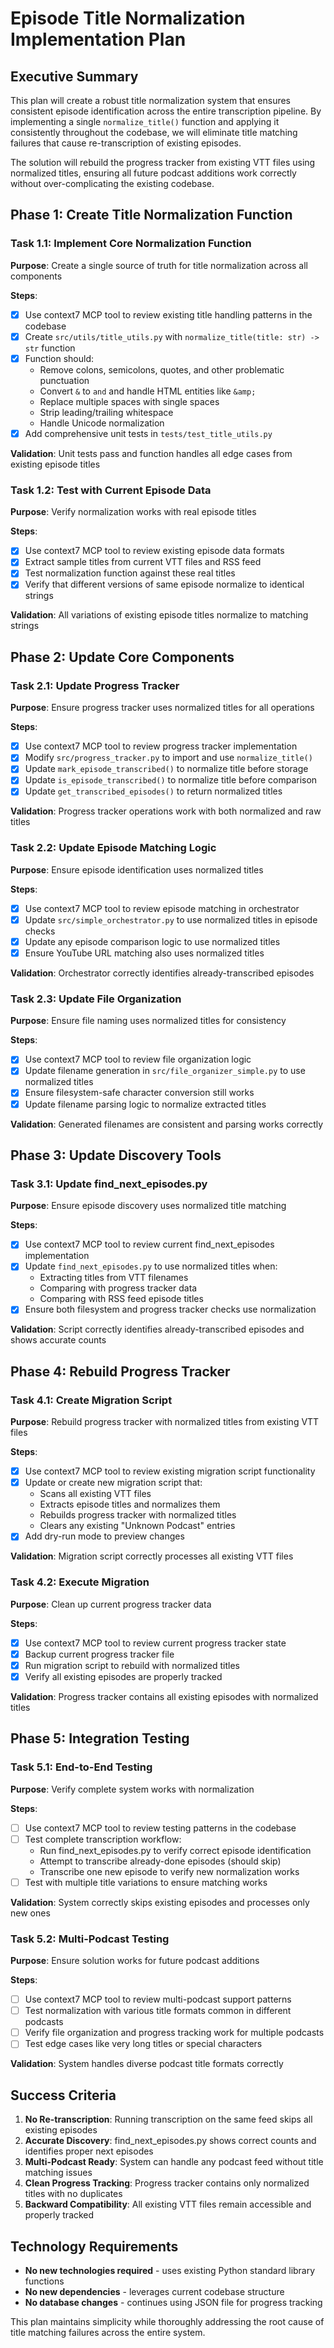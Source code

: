 # Episode Title Normalization Implementation Plan

## Executive Summary

This plan will create a robust title normalization system that ensures consistent episode identification across the entire transcription pipeline. By implementing a single `normalize_title()` function and applying it consistently throughout the codebase, we will eliminate title matching failures that cause re-transcription of existing episodes.

The solution will rebuild the progress tracker from existing VTT files using normalized titles, ensuring all future podcast additions work correctly without over-complicating the existing codebase.

## Phase 1: Create Title Normalization Function

### Task 1.1: Implement Core Normalization Function
**Purpose**: Create a single source of truth for title normalization across all components

**Steps**:
- [x] Use context7 MCP tool to review existing title handling patterns in the codebase
- [x] Create `src/utils/title_utils.py` with `normalize_title(title: str) -> str` function
- [x] Function should:
  - Remove colons, semicolons, quotes, and other problematic punctuation
  - Convert `&` to `and` and handle HTML entities like `&amp;`
  - Replace multiple spaces with single spaces
  - Strip leading/trailing whitespace
  - Handle Unicode normalization
- [x] Add comprehensive unit tests in `tests/test_title_utils.py`

**Validation**: Unit tests pass and function handles all edge cases from existing episode titles

### Task 1.2: Test with Current Episode Data
**Purpose**: Verify normalization works with real episode titles

**Steps**:
- [x] Use context7 MCP tool to review existing episode data formats
- [x] Extract sample titles from current VTT files and RSS feed
- [x] Test normalization function against these real titles
- [x] Verify that different versions of same episode normalize to identical strings

**Validation**: All variations of existing episode titles normalize to matching strings

## Phase 2: Update Core Components

### Task 2.1: Update Progress Tracker
**Purpose**: Ensure progress tracker uses normalized titles for all operations

**Steps**:
- [x] Use context7 MCP tool to review progress tracker implementation
- [x] Modify `src/progress_tracker.py` to import and use `normalize_title()`
- [x] Update `mark_episode_transcribed()` to normalize title before storage
- [x] Update `is_episode_transcribed()` to normalize title before comparison
- [x] Update `get_transcribed_episodes()` to return normalized titles

**Validation**: Progress tracker operations work with both normalized and raw titles

### Task 2.2: Update Episode Matching Logic
**Purpose**: Ensure episode identification uses normalized titles

**Steps**:
- [x] Use context7 MCP tool to review episode matching in orchestrator
- [x] Update `src/simple_orchestrator.py` to use normalized titles in episode checks
- [x] Update any episode comparison logic to use normalized titles
- [x] Ensure YouTube URL matching also uses normalized titles

**Validation**: Orchestrator correctly identifies already-transcribed episodes

### Task 2.3: Update File Organization
**Purpose**: Ensure file naming uses normalized titles for consistency

**Steps**:
- [x] Use context7 MCP tool to review file organization logic
- [x] Update filename generation in `src/file_organizer_simple.py` to use normalized titles
- [x] Ensure filesystem-safe character conversion still works
- [x] Update filename parsing logic to normalize extracted titles

**Validation**: Generated filenames are consistent and parsing works correctly

## Phase 3: Update Discovery Tools

### Task 3.1: Update find_next_episodes.py
**Purpose**: Ensure episode discovery uses normalized title matching

**Steps**:
- [x] Use context7 MCP tool to review current find_next_episodes implementation
- [x] Update `find_next_episodes.py` to use normalized titles when:
  - Extracting titles from VTT filenames
  - Comparing with progress tracker data
  - Comparing with RSS feed episode titles
- [x] Ensure both filesystem and progress tracker checks use normalization

**Validation**: Script correctly identifies already-transcribed episodes and shows accurate counts

## Phase 4: Rebuild Progress Tracker

### Task 4.1: Create Migration Script
**Purpose**: Rebuild progress tracker with normalized titles from existing VTT files

**Steps**:
- [x] Use context7 MCP tool to review existing migration script functionality
- [x] Update or create new migration script that:
  - Scans all existing VTT files
  - Extracts episode titles and normalizes them
  - Rebuilds progress tracker with normalized titles
  - Clears any existing "Unknown Podcast" entries
- [x] Add dry-run mode to preview changes

**Validation**: Migration script correctly processes all existing VTT files

### Task 4.2: Execute Migration
**Purpose**: Clean up current progress tracker data

**Steps**:
- [x] Use context7 MCP tool to review current progress tracker state
- [x] Backup current progress tracker file
- [x] Run migration script to rebuild with normalized titles
- [x] Verify all existing episodes are properly tracked

**Validation**: Progress tracker contains all existing episodes with normalized titles

## Phase 5: Integration Testing

### Task 5.1: End-to-End Testing
**Purpose**: Verify complete system works with normalization

**Steps**:
- [ ] Use context7 MCP tool to review testing patterns in the codebase
- [ ] Test complete transcription workflow:
  - Run find_next_episodes.py to verify correct episode identification
  - Attempt to transcribe already-done episodes (should skip)
  - Transcribe one new episode to verify new normalization works
- [ ] Test with multiple title variations to ensure matching works

**Validation**: System correctly skips existing episodes and processes only new ones

### Task 5.2: Multi-Podcast Testing
**Purpose**: Ensure solution works for future podcast additions

**Steps**:
- [ ] Use context7 MCP tool to review multi-podcast support patterns
- [ ] Test normalization with various title formats common in different podcasts
- [ ] Verify file organization and progress tracking work for multiple podcasts
- [ ] Test edge cases like very long titles or special characters

**Validation**: System handles diverse podcast title formats correctly

## Success Criteria

1. **No Re-transcription**: Running transcription on the same feed skips all existing episodes
2. **Accurate Discovery**: find_next_episodes.py shows correct counts and identifies proper next episodes
3. **Multi-Podcast Ready**: System can handle any podcast feed without title matching issues
4. **Clean Progress Tracking**: Progress tracker contains only normalized titles with no duplicates
5. **Backward Compatibility**: All existing VTT files remain accessible and properly tracked

## Technology Requirements

- **No new technologies required** - uses existing Python standard library functions
- **No new dependencies** - leverages current codebase structure
- **No database changes** - continues using JSON file for progress tracking

This plan maintains simplicity while thoroughly addressing the root cause of title matching failures across the entire system.